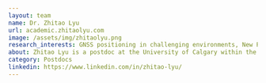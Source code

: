 ```yaml
---
layout: team
name: Dr. Zhitao Lyu
url: academic.zhitaolyu.com
image: /assets/img/zhitaolyu.png
research_interests: GNSS positioning in challenging environments, New PPP-RTK methods, Multi-sensor integration.  
about: Zhitao Lyu is a postdoc at the University of Calgary within the Intelligent Navigation and Mapping Lab. His research focus on high precision positioning techniques, especially in challenging environments. 
category: Postdocs
linkedin: https://www.linkedin.com/in/zhitao-lyu/
---
```

